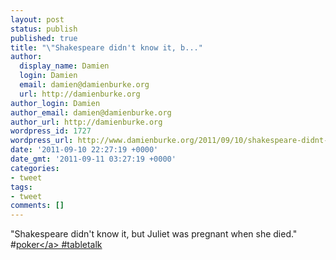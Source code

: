 ```yaml
---
layout: post
status: publish
published: true
title: "\"Shakespeare didn't know it, b..."
author:
  display_name: Damien
  login: Damien
  email: damien@damienburke.org
  url: http://damienburke.org
author_login: Damien
author_email: damien@damienburke.org
author_url: http://damienburke.org
wordpress_id: 1727
wordpress_url: http://www.damienburke.org/2011/09/10/shakespeare-didnt-know-it-b/
date: '2011-09-10 22:27:19 +0000'
date_gmt: '2011-09-11 03:27:19 +0000'
categories:
- tweet
tags:
- tweet
comments: []
---
```

<p>"Shakespeare didn't know it, but Juliet was pregnant when she died." #<a href="http:&#47;&#47;search.twitter.com&#47;search?q=%23poker" class="aktt_hashtag">poker<&#47;a> #tabletalk</p>
